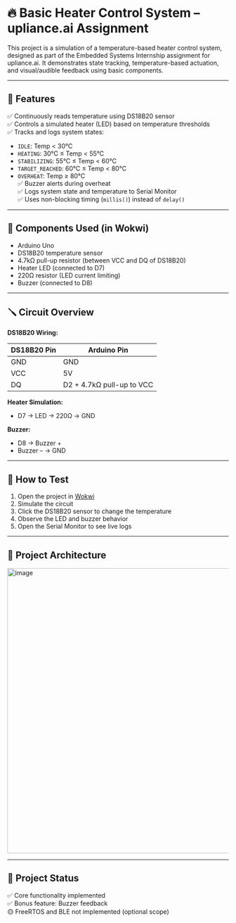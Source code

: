 # 🔥 Basic Heater Control System – upliance.ai Assignment

This project is a simulation of a temperature-based heater control system, designed as part of the Embedded Systems Internship assignment for upliance.ai. It demonstrates state tracking, temperature-based actuation, and visual/audible feedback using basic components.

---

## 🧠 Features

✅ Continuously reads temperature using DS18B20 sensor  
✅ Controls a simulated heater (LED) based on temperature thresholds  
✅ Tracks and logs system states:  
- `IDLE`: Temp < 30°C  
- `HEATING`: 30°C ≤ Temp < 55°C  
- `STABILIZING`: 55°C ≤ Temp < 60°C  
- `TARGET_REACHED`: 60°C ≤ Temp < 80°C  
- `OVERHEAT`: Temp ≥ 80°C  
✅ Buzzer alerts during overheat  
✅ Logs system state and temperature to Serial Monitor  
✅ Uses non-blocking timing (`millis()`) instead of `delay()`  

---

## 🧰 Components Used (in Wokwi)

- Arduino Uno  
- DS18B20 temperature sensor  
- 4.7kΩ pull-up resistor (between VCC and DQ of DS18B20)  
- Heater LED (connected to D7)  
- 220Ω resistor (LED current limiting)  
- Buzzer (connected to D8)

---

## 🪛 Circuit Overview

**DS18B20 Wiring:**

| DS18B20 Pin | Arduino Pin |
|-------------|-------------|
| GND         | GND         |
| VCC         | 5V          |
| DQ          | D2 + 4.7kΩ pull-up to VCC |

**Heater Simulation:**
- D7 → LED → 220Ω → GND

**Buzzer:**
- D8 → Buzzer +  
- Buzzer – → GND

---

## 🧪 How to Test

1. Open the project in [Wokwi](https://wokwi.com/)
2. Simulate the circuit
3. Click the DS18B20 sensor to change the temperature
4. Observe the LED and buzzer behavior
5. Open the Serial Monitor to see live logs

---

## 🧱 Project Architecture

<img width="794" height="648" alt="image" src="https://github.com/user-attachments/assets/836218e0-eb45-459e-8857-508cd894634c" />


---

## 🏁 Project Status

✅ Core functionality implemented  
✅ Bonus feature: Buzzer feedback  
🟡 FreeRTOS and BLE not implemented (optional scope)




